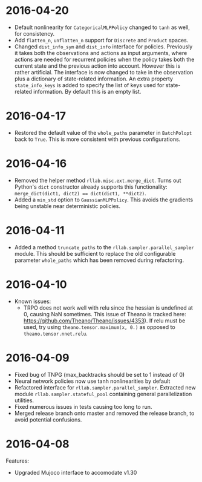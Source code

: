 # 2016-04-20

- Default nonlinearity for `CategoricalMLPPolicy` changed to `tanh` as well, for consistency.
- Add `flatten_n`, `unflatten_n` support for `Discrete` and `Product` spaces.
- Changed `dist_info_sym` and `dist_info` interface for policies. Previously it takes both the observations and actions as input arguments, where actions are needed for recurrent policies when the policy takes both the current state and the previous action into account. However this is rather artificial. The interface is now changed to take in the observation plus a dictionary of state-related information. An extra property `state_info_keys` is added to specify the list of keys used for state-related information. By default this is an empty list.

# 2016-04-17

- Restored the default value of the `whole_paths` parameter in `BatchPolopt` back to `True`. This is more consistent with previous configurations.

# 2016-04-16

- Removed the helper method `rllab.misc.ext.merge_dict`. Turns out Python's `dict` constructor already supports this functionality: `merge_dict(dict1, dict2) == dict(dict1, **dict2)`.
- Added a `min_std` option to `GaussianMLPPolicy`. This avoids the gradients being unstable near deterministic policies.

# 2016-04-11

- Added a method `truncate_paths` to the `rllab.sampler.parallel_sampler` module. This should be sufficient to replace the old configurable parameter `whole_paths` which has been removed during refactoring.

# 2016-04-10

- Known issues:
  - TRPO does not work well with relu since the hessian is undefined at 0, causing NaN sometimes. This issue of Theano is tracked here: https://github.com/Theano/Theano/issues/4353). If relu must be used, try using `theano.tensor.maximum(x, 0.)` as opposed to `theano.tensor.nnet.relu`.

# 2016-04-09

- Fixed bug of TNPG (max_backtracks should be set to 1 instead of 0) 
- Neural network policies now use tanh nonlinearities by default
- Refactored interface for `rllab.sampler.parallel_sampler`. Extracted new module `rllab.sampler.stateful_pool` containing general parallelization utilities.
- Fixed numerous issues in tests causing too long to run.
- Merged release branch onto master and removed the release branch, to avoid potential confusions.

# 2016-04-08

Features:
- Upgraded Mujoco interface to accomodate v1.30
